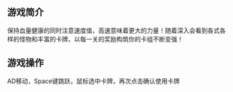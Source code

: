 ## 游戏简介
保持血量健康的同时注意速度值，高速意味着更大的力量！随着深入会看到各式各样的怪物和丰富的卡牌，以每一关的奖励构筑你的卡组不断变强！
## 游戏操作
AD移动，Space键跳跃，鼠标选中卡牌，再次点击确认使用卡牌
